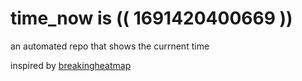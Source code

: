 # time_now is (( 1691420400669 ))

an automated repo that shows the currnent time

inspired by [breakingheatmap](https://github.com/breakingheatmap/breakingheatmap)